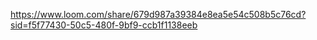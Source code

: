 https://www.loom.com/share/679d987a39384e8ea5e54c508b5c76cd?sid=f5f77430-50c5-480f-9bf9-ccb1f1138eeb
